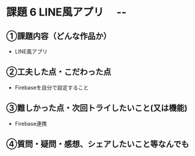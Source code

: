 # 課題 6 LINE風アプリ　 --

## ①課題内容（どんな作品か）
- LINE風アプリ
 
## ②工夫した点・こだわった点

- Firebaseを自分で設定すること  

## ③難しかった点・次回トライしたいこと(又は機能)
- Firebase連携
 

## ④質問・疑問・感想、シェアしたいこと等なんでも
